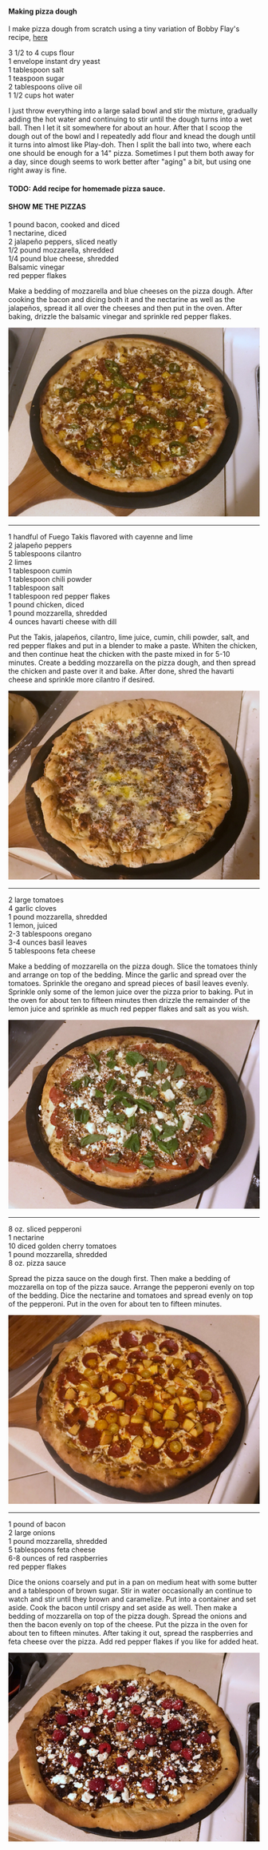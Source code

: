 #### Making pizza dough

I make pizza dough from scratch using a tiny variation of Bobby Flay's recipe, [here](https://www.epicurious.com/recipes/member/views/pizza-dough-bobby-flay-5b711de44e722a4f20884ace)

3 1/2 to 4 cups flour  
1 envelope instant dry yeast  
1 tablespoon salt  
1 teaspoon sugar  
2 tablespoons olive oil  
1 1/2 cups hot water  

I just throw everything into a large salad bowl and stir the mixture, gradually adding the hot water and continuing to stir until the dough turns into a wet ball. Then I let it sit somewhere for about an hour. After that I scoop the dough out of the bowl and I repeatedly add flour and knead the dough until it turns into almost like Play-doh. Then I split the ball into two, where each one should be enough for a 14" pizza. Sometimes I put them both away for a day, since dough seems to work better after "aging" a bit, but using one right away is fine.

#### TODO: Add recipe for homemade pizza sauce.

#### SHOW ME THE PIZZAS

1 pound bacon, cooked and diced  
1 nectarine, diced  
2 jalapeño peppers, sliced neatly  
1/2 pound mozzarella, shredded  
1/4 pound blue cheese, shredded  
Balsamic vinegar  
red pepper flakes  

Make a bedding of mozzarella and blue cheeses on the pizza dough. After cooking the bacon and dicing both it and the nectarine as well as the jalapeños, spread it all over the cheeses and then put in the oven. After baking, drizzle the balsamic vinegar and sprinkle red pepper flakes.

![](./images/bacon_nectarine_jalapeno_pizza.jpg)

<hr />

1 handful of Fuego Takis flavored with cayenne and lime  
2 jalapeño peppers  
5 tablespoons cilantro  
2 limes  
1 tablespoon cumin  
1 tablespoon chili powder  
1 tablespoon salt  
1 tablespoon red pepper flakes  
1 pound chicken, diced  
1 pound mozzarella, shredded  
4 ounces havarti cheese with dill  

Put the Takis, jalapeños, cilantro, lime juice, cumin, chili powder, salt, and red pepper flakes and put in a blender to make a paste. Whiten the chicken, and then continue heat the chicken with the paste mixed in for 5-10 minutes. Create a bedding mozzarella on the pizza dough, and then spread the chicken and paste over it and bake. After done, shred the havarti cheese and sprinkle more cilantro if desired.

![](./images/chicken_takis_pizza.jpg)

<hr />

2 large tomatoes  
4 garlic cloves  
1 pound mozzarella, shredded  
1 lemon, juiced  
2-3 tablespoons oregano  
3-4 ounces basil leaves  
5 tablespoons feta cheese  

Make a bedding of mozzarella on the pizza dough. Slice the tomatoes thinly and arrange on top of the bedding. Mince the garlic and spread over the tomatoes. Sprinkle the oregano and spread pieces of basil leaves evenly. Sprinkle only some of the lemon juice over the pizza prior to baking. Put in the oven for about ten to fifteen minutes then drizzle the remainder of the lemon juice and sprinkle as much red pepper flakes and salt as you wish.

![](./images/tomato_garlic_basil_pizza.jpg)

<hr />

8 oz. sliced pepperoni  
1 nectarine  
10 diced golden cherry tomatoes  
1 pound mozzarella, shredded  
8 oz. pizza sauce  

Spread the pizza sauce on the dough first. Then make a bedding of mozzarella on top of the pizza sauce. Arrange the pepperoni evenly on top of the bedding. Dice the nectarine and tomatoes and spread evenly on top of the pepperoni. Put in the oven for about ten to fifteen minutes.

![](./images/nectarine_pepperoni_pizza.jpg)

<hr />

1 pound of bacon  
2 large onions  
1 pound mozzarella, shredded  
5 tablespoons feta cheese  
6-8 ounces of red raspberries  
red pepper flakes  

Dice the onions coarsely and put in a pan on medium heat with some butter and a tablespoon of brown sugar. Stir in water occasionally an continue to watch and stir until they brown and caramelize. Put into a container and set aside. Cook the bacon until crispy and set aside as well. Then make a bedding of mozzarella on top of the pizza dough. Spread the onions and then the bacon evenly on top of the cheese. Put the pizza in the oven for about ten to fifteen minutes. After taking it out, spread the raspberries and feta cheese over the pizza. Add red pepper flakes if you like for added heat.

![](./images/raspberry_pizza.jpg)
